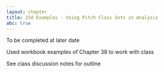 ```yaml
---
layout: chapter
title: 23d Examples - Using Pitch Class Sets in Analysis
abc: true
---
```


To be completed at later date

Used workbook examples of Chapter 38 to work with class

See class discussion notes for outline